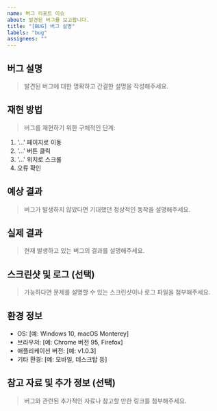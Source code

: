```yaml
---
name: 버그 리포트 이슈
about: 발견된 버그를 보고합니다.
title: "[BUG] 버그 설명"
labels: "bug"
assignees: ""
---
```


## 버그 설명

> 발견된 버그에 대한 명확하고 간결한 설명을 작성해주세요.

## 재현 방법

> 버그를 재현하기 위한 구체적인 단계:
1. '...' 페이지로 이동
2. '...' 버튼 클릭
3. '...' 위치로 스크롤
4. 오류 확인

## 예상 결과

> 버그가 발생하지 않았다면 기대했던 정상적인 동작을 설명해주세요.

## 실제 결과

> 현재 발생하고 있는 버그의 결과를 설명해주세요.

## 스크린샷 및 로그 (선택)

> 가능하다면 문제를 설명할 수 있는 스크린샷이나 로그 파일을 첨부해주세요.

## 환경 정보

- OS: [예: Windows 10, macOS Monterey]
- 브라우저: [예: Chrome 버전 95, Firefox]
- 애플리케이션 버전: [예: v1.0.3]
- 기타 환경: [예: 모바일, 데스크탑 등]

## 참고 자료 및 추가 정보 (선택)

> 버그와 관련된 추가적인 자료나 참고할 만한 링크를 첨부해주세요.
